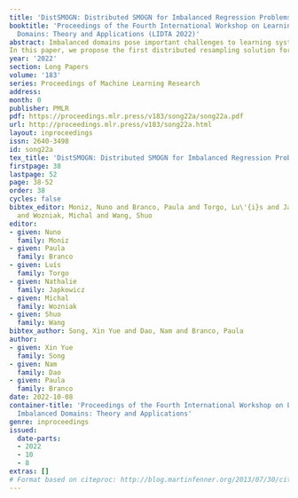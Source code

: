 ```yaml
---
title: 'DistSMOGN: Distributed SMOGN for Imbalanced Regression Problems'
booktitle: 'Proceedings of the Fourth International Workshop on Learning with Imbalanced
  Domains: Theory and Applications (LIDTA 2022)'
abstract: Imbalanced domains pose important challenges to learning systems and multiple resampling solutions have been put forward in the past two decades. More recently, it became clear that the imbalance problem arises in several other tasks including regression. Although several resampling solutions were proposed to tackle the imbalanced regression problem, with the emergence of big data this problem has become more difficult as these solutions become unfeasible due to the large volumes of data. 
In this paper, we propose the first distributed resampling solution for imbalanced regression that is applicable to large amounts of data. Our algorithm, DistSMOGN, is a resampling solution based on SMOGN that addresses simultaneously the imbalanced regression problem and the challenge of dealing with high volumes of data. We apply Scalable KMeans++ as way to obtain coherent cluster that maintain the spatial relationships between the rare cases. Then, we apply the well-known SMOGN method in each cluster to obtain the new synthetic examples. This method allows to generate high quality synthetic examples while dealing with the large volumes of data. Our solution is based on the MapReduce paradigm and we propose an efficient implementation on Apache Spark. The experimental evaluation carried out shows the advantages of DistSMOGN. All the code implementing DistSMOGN is freely available and can be downloaded at https://github.com/ndao1104/distributed-resampling.
year: '2022'
section: Long Papers
volume: '183'
series: Proceedings of Machine Learning Research
address:
month: 0
publisher: PMLR
pdf: https://proceedings.mlr.press/v183/song22a/song22a.pdf
url: http://proceedings.mlr.press/v183/song22a.html
layout: inproceedings
issn: 2640-3498
id: song22a
tex_title: 'DistSMOGN: Distributed SMOGN for Imbalanced Regression Problems'
firstpage: 38
lastpage: 52
page: 38-52
order: 38
cycles: false
bibtex_editor: Moniz, Nuno and Branco, Paula and Torgo, Lu\'{i}s and Japkowicz, Nathalie
  and Wozniak, Michal and Wang, Shuo
editor:
- given: Nuno
  family: Moniz
- given: Paula
  family: Branco
- given: Luís
  family: Torgo
- given: Nathalie
  family: Japkowicz
- given: Michal
  family: Wozniak
- given: Shuo
  family: Wang
bibtex_author: Song, Xin Yue and Dao, Nam and Branco, Paula
author:
- given: Xin Yue
  family: Song
- given: Nam
  family: Dao
- given: Paula
  family: Branco
date: 2022-10-08
container-title: 'Proceedings of the Fourth International Workshop on Learning with
  Imbalanced Domains: Theory and Applications'
genre: inproceedings
issued:
  date-parts:
  - 2022
  - 10
  - 8
extras: []
# Format based on citeproc: http://blog.martinfenner.org/2013/07/30/citeproc-yaml-for-bibliographies/
---
```


